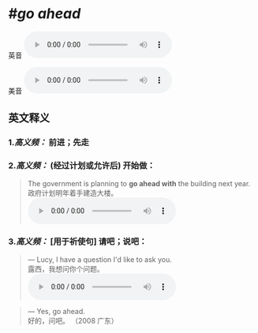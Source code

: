 # ***\#go ahead*** 
英音
<audio src="./media/go ahead1.aac" controls="controls"></audio>

美音
<audio src="./media/go ahead2.aac" controls="controls"></audio>



  

英文释义
---
### 1.*高义频：* **前进；先走**  

### 2.*高义频：* **(经过计划或允许后) 开始做：**  

 > The government is planning to **go ahead with** the building next year.  
 > 政府计划明年着手建造大楼。    
<audio src="./media/go-20.aac" controls="controls"></audio>

### 3.*高义频：* **[用于祈使句] 请吧；说吧：**  

 > — Lucy, I have a question I'd like to ask you.  
 > 露西，我想问你个问题。    
<audio src="./media/go ahead3.aac" controls="controls"></audio>

 > — Yes, go ahead.  
 > 好的，问吧。  （2008 广东）  


